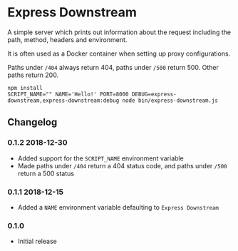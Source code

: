 # Express Downstream

A simple server which prints out information about the request including the path, method, headers and environment.

It is often used as a Docker container when setting up proxy configurations.

Paths under `/404` always return 404, paths under `/500` return 500. Other paths return 200.

```
npm install
SCRIPT_NAME="" NAME='Hello!' PORT=8000 DEBUG=express-downstream,express-downstream:debug node bin/express-downstream.js
```

## Changelog

### 0.1.2 2018-12-30

* Added support for the `SCRIPT_NAME` environment variable
* Made paths under `/404` return a 404 status code, and paths under `/500` return a 500 status

### 0.1.1 2018-12-15

* Added a `NAME` environment variable defaulting to `Express Downstream`

### 0.1.0

* Initial release
